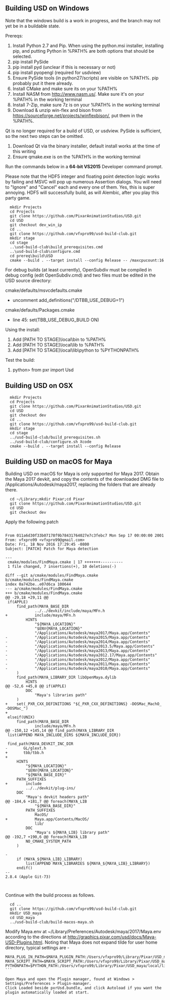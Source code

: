 Building USD on Windows
-----------------------
Note that the windows build is a work in progress, and the
branch may not yet be in a buildable state.

Prereqs:
 1. Install Python 2.7 and Pip. When using the python.msi installer, installing pip, and putting Python in %PATH% are both options that should be selected.
 1. pip install PySide
 1. pip install pyd (unclear if this is necessary or not)
 1. pip install pyopengl (required for usdview)
 1. Ensure PySide tools (in python27/scripts) are visible on %PATH%. pip probably put it there already.
 1. Install CMake and make sure its on your %PATH%
 1. Install NASM from http://www.nasm.us/. Make sure it's on your %PATH% in the working terminal
 1. Install 7-Zip, make sure 7z is on your %PATH% in the working terminal
 1. Download & unzip win-flex and bison from https://sourceforge.net/projects/winflexbison/, put them in the %PATH%.

Qt is no longer required for a build of USD, or usdview. PySide is sufficient, so the next two steps can be omitted.

 1. Download Qt via the binary installer, default install works at the time of this writing
 1. Ensure qmake.exe is on the %PATH% in the working terminal

Run the commands below in a **64-bit VS2015** Developer command prompt.

Please note that the HDF5 integer and floating point detection logic works
by failing and MSVC will pop up numerous Assertion dialogs. You will need
to "Ignore" and "Cancel" each and every one of them. Yes, this is super annoying.
HDF5 will successfully build, as will Alembic, after you play this party game.


```
  mkdir Projects
  cd Projects
  git clone https://github.com/PixarAnimationStudios/USD.git
  cd USD
  git checkout dev_win_ip
  cd ..
  git clone https://github.com/vfxpro99/usd-build-club.git
  mkdir stage
  cd stage
  ..\usd-build-club\build_prerequisites.cmd
  ..\usd-build-club\configure.cmd
  cd prereq\build\USD
  cmake --build . --target install --config Release -- /maxcpucount:16
```

For debug builds (at least currently), OpenSubdiv must be compiled in debug config (edit OpenSubdiv.cmd) and two files must be edited in the USD source directory:

cmake/defaults/msvcdefaults.cmake
  - uncomment add_definitions("/DTBB_USE_DEBUG=1")

cmake/defaults/Packages.cmake
  - line 45: set(TBB_USE_DEBUG_BUILD ON)

Using the install:
 1. Add [PATH TO STAGE]\local\bin to %PATH%
 1. Add [PATH TO STAGE]\local\lib to %PATH%
 1. Add [PATH TO STAGE]\local\lib\python to %PYTHONPATH%

Test the build:
 1. python> from pxr import Usd

Building USD on OSX
-------------------

```
  mkdir Projects
  cd Projects
  git clone https://github.com/PixarAnimationStudios/USD.git
  cd USD
  git checkout dev
  cd ..
  git clone https://github.com/vfxpro99/usd-build-club.git
  mkdir stage
  cd stage
  ../usd-build-club/build_prerequisites.sh
  ../usd-build-club/configure.sh Xcode
  cmake --build . --target install --config Release
```

Building USD on macOS for Maya
------------------------------

Building USD on macOS for Maya is only supported for Maya 2017. 
Obtain the Maya 2017 devkit, and copy the contents of the downloaded DMG file
to /Applications/Autodesk/maya2017, replacing the folders that are already there.


```
  cd ~/Library;mkdir Pixar;cd Pixar
  git clone https://github.com/PixarAnimationStudios/USD.git
  cd USD
  git checkout dev
```

Apply the following patch

```

From 011a6d30f33b07178f9b78431764027e7c3febc7 Mon Sep 17 00:00:00 2001
From: vfxpro99 <vfxpro99@gmail.com>
Date: Fri, 18 Nov 2016 17:29:45 -0800
Subject: [PATCH] Patch for Maya detection

---
 cmake/modules/FindMaya.cmake | 17 +++++++----------
 1 file changed, 7 insertions(+), 10 deletions(-)

diff --git a/cmake/modules/FindMaya.cmake b/cmake/modules/FindMaya.cmake
index 0a742be..e07d6ca 100644
--- a/cmake/modules/FindMaya.cmake
+++ b/cmake/modules/FindMaya.cmake
@@ -29,18 +29,11 @@
 if(APPLE)
     find_path(MAYA_BASE_DIR
             ../../devkit/include/maya/MFn.h
+            include/maya/MFn.h
         HINTS
             "${MAYA_LOCATION}"
             "$ENV{MAYA_LOCATION}"
             "/Applications/Autodesk/maya2017/Maya.app/Contents"
-            "/Applications/Autodesk/maya2015/Maya.app/Contents"
-            "/Applications/Autodesk/maya2014/Maya.app/Contents"
-            "/Applications/Autodesk/maya2013.5/Maya.app/Contents"
-            "/Applications/Autodesk/maya2013/Maya.app/Contents"
-            "/Applications/Autodesk/maya2012.17/Maya.app/Contents"
-            "/Applications/Autodesk/maya2012/Maya.app/Contents"
-            "/Applications/Autodesk/maya2011/Maya.app/Contents"
-            "/Applications/Autodesk/maya2010/Maya.app/Contents"
     )
     find_path(MAYA_LIBRARY_DIR libOpenMaya.dylib
         HINTS
@@ -52,6 +45,8 @@ if(APPLE)
         DOC
             "Maya's libraries path"
     )
+    set(_PXR_CXX_DEFINITIONS "${_PXR_CXX_DEFINITIONS} -DOSMac_MachO_ -DOSMac_")
+
 elseif(UNIX)
     find_path(MAYA_BASE_DIR
             include/maya/MFn.h
@@ -150,12 +145,14 @@ find_path(MAYA_LIBRARY_DIR
 list(APPEND MAYA_INCLUDE_DIRS ${MAYA_INCLUDE_DIR})
 
 find_path(MAYA_DEVKIT_INC_DIR
-       GL/glext.h
+       tbb/tbb.h
+
     HINTS
         "${MAYA_LOCATION}"
         "$ENV{MAYA_LOCATION}"
         "${MAYA_BASE_DIR}"
     PATH_SUFFIXES
+        include
         ../../devkit/plug-ins/
     DOC
         "Maya's devkit headers path"
@@ -184,6 +181,7 @@ foreach(MAYA_LIB
             "${MAYA_BASE_DIR}"
         PATH_SUFFIXES
             MacOS/
+            Maya.app/Contents/MacOS/
             lib/
         DOC
             "Maya's ${MAYA_LIB} library path"
@@ -192,7 +190,6 @@ foreach(MAYA_LIB
         NO_CMAKE_SYSTEM_PATH
     )
 
-
     if (MAYA_${MAYA_LIB}_LIBRARY)
         list(APPEND MAYA_LIBRARIES ${MAYA_${MAYA_LIB}_LIBRARY})
     endif()
-- 
2.8.4 (Apple Git-73)



```

Continue with the build process as follows.

```
  cd ..
  git clone https://github.com/vfxpro99/usd-build-club.git
  mkdir USD_maya
  cd USD_maya
  ../usd-build-club/build-macos-maya.sh
```

Modify Maya.env at ~/Library/Preferences/Autodesk/maya/2017/Maya.env according 
to the directions at http://graphics.pixar.com/usd/docs/Maya-USD-Plugins.html.
Noting that Maya does not expand tilde for user home directory, typical settings are -

````
MAYA_PLUG_IN_PATH=$MAYA_PLUGIN_PATH:/Users/vfxpro99/Library/Pixar/USD_maya/local/third_party/maya/plugin/
MAYA_SCRIPT_PATH=$MAYA_SCRIPT_PATH:/Users/vfxpro99/Library/Pixar/USD_maya/local/third_party/maya/share/usd/plugins/usdMaya/resources/
PYTHONPATH=$PYTHON_PATH:/Users/vfxpro99/Library/Pixar/USD_maya/local/lib/python/
```

Open Maya and open the Plugin manager, found at Windows > Settings/Preferences > Plugin-manager.
Click Loaded beside pxrUsd.bundle, and click Autoload if you want the plugin automatically loaded at start.
